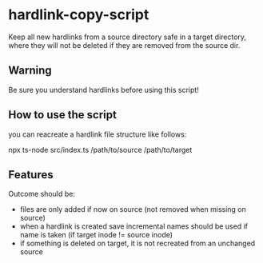 # hardlink-copy-script
Keep all new hardlinks from a source directory safe in a target directory, where they will not be deleted if they are removed from the source dir.


## Warning

Be sure you understand hardlinks before using this script!


## How to use the script

you can reacreate a hardlink file structure like follows:

npx ts-node src/index.ts /path/to/source /path/to/target


## Features

Outcome should be:
- files are only added if now on source (not removed when missing on source)
- when a hardlink is created save incremental names should be used if name is taken (if target inode != source inode)
- if something is deleted on target, it is not recreated from an unchanged source
